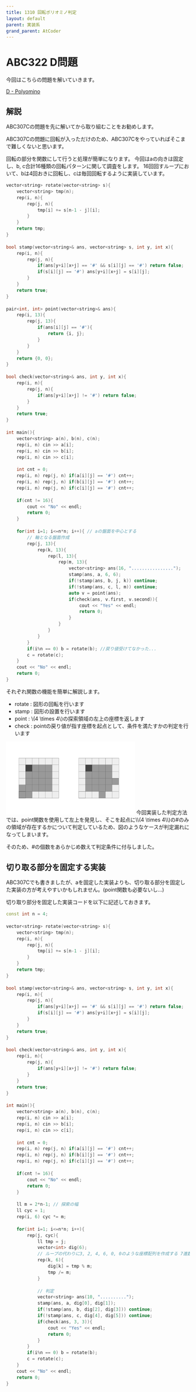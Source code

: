 ```yaml
---
title: 1310 回転ポリオミノ判定
layout: default
parent: 実装系
grand_parent: AtCoder
---
```

<script type="text/javascript" id="MathJax-script" async src="https://cdn.jsdelivr.net/npm/mathjax@3/es5/tex-chtml.js"></script>

# ABC322 D問題
今回はこちらの問題を解いていきます。

<a href="https://atcoder.jp/contests/abc322/tasks/abc322_d" target="_blank">D - Polyomino</a>

## 解説

ABC307Cの問題を先に解いてから取り組むことをお勧めします。

ABC307Cの問題に回転が入っただけのため、ABC307Cをやっていればそこまで難しくないと思います。

回転の部分を関数にして行うと処理が簡単になります。
今回はaの向きは固定し、b, c合計16種類の回転パターンに関して調査をします。
16回回すループにおいて、bは4回おきに回転し、cは毎回回転するように実装しています。

```cpp
vector<string> rotate(vector<string> s){
    vector<string> tmp(n);
    rep(i, n){
        rep(j, n){
            tmp[i] += s[n-1 - j][i];
        }
    }
    return tmp;
}

bool stamp(vector<string>& ans, vector<string> s, int y, int x){
    rep(i, n){
        rep(j, n){
            if(ans[y+i][x+j] == '#' && s[i][j] == '#') return false;
            if(s[i][j] == '#') ans[y+i][x+j] = s[i][j];
        }
    }
    return true;
}

pair<int, int> point(vector<string>& ans){
    rep(i, 13){
        rep(j, 13){
            if(ans[i][j] == '#'){
                return {i, j};
            }
        }
    }
    return {0, 0};
}

bool check(vector<string>& ans, int y, int x){
    rep(i, n){
        rep(j, n){
            if(ans[y+i][x+j] != '#') return false;
        }
    }
    return true;
}

int main(){
    vector<string> a(n), b(n), c(n);
    rep(i, n) cin >> a[i];
    rep(i, n) cin >> b[i];
    rep(i, n) cin >> c[i];

    int cnt = 0;
    rep(i, n) rep(j, n) if(a[i][j] == '#') cnt++;
    rep(i, n) rep(j, n) if(b[i][j] == '#') cnt++;
    rep(i, n) rep(j, n) if(c[i][j] == '#') cnt++;

    if(cnt != 16){
        cout << "No" << endl;
        return 0;
    }

    for(int i=1; i<=n*n; i++){ // aの盤面を中心とする
        // 軸となる盤面作成
        rep(j, 13){
            rep(k, 13){
                rep(l, 13){
                    rep(m, 13){
                        vector<string> ans(16, "................");
                        stamp(ans, a, 6, 6);
                        if(!stamp(ans, b, j, k)) continue;
                        if(!stamp(ans, c, l, m)) continue;
                        auto v = point(ans);
                        if(check(ans, v.first, v.second)){
                            cout << "Yes" << endl;
                            return 0;
                        }
                    }
                }
            }
        }
        if(i%n == 0) b = rotate(b); //戻り値受けてなかった...
        c = rotate(c);
    }
    cout << "No" << endl;
    return 0;
}
```

それぞれ関数の機能を簡単に解説します。
- rotate : 図形の回転を行います
- stamp : 図形の設置を行います
- point : \\(4 \times 4\\)の探索領域の左上の座標を返します
- check : pointの戻り値が指す座標を起点として、条件を満たすかの判定を行います

<img src="src/HC_abc322_d.png" alt="判定をすり抜けるもの" width="70%">
今回実装した判定方法では、point関数を使用して左上を発見し、そこを起点に\\(4 \times 4\\)の#のみの領域が存在するかについて判定しているため、図のようなケースが判定漏れになってしまいます。

そのため、#の個数をあらかじめ数えて判定条件に付与しました。

## 切り取る部分を固定する実装

ABC307Cでも書きましたが、aを固定した実装よりも、切り取る部分を固定した実装の方が考えやすいかもしれません。(point関数も必要ないし...)

切り取り部分を固定した実装コードを以下に記述しておきます。
```cpp
const int n = 4;

vector<string> rotate(vector<string> s){
    vector<string> tmp(n);
    rep(i, n){
        rep(j, n){
            tmp[i] += s[n-1 - j][i];
        }
    }
    return tmp;
}

bool stamp(vector<string>& ans, vector<string> s, int y, int x){
    rep(i, n){
        rep(j, n){
            if(ans[y+i][x+j] == '#' && s[i][j] == '#') return false;
            if(s[i][j] == '#') ans[y+i][x+j] = s[i][j];
        }
    }
    return true;
}

bool check(vector<string>& ans, int y, int x){
    rep(i, n){
        rep(j, n){
            if(ans[y+i][x+j] != '#') return false;
        }
    }
    return true;
}

int main(){
    vector<string> a(n), b(n), c(n);
    rep(i, n) cin >> a[i];
    rep(i, n) cin >> b[i];
    rep(i, n) cin >> c[i];

    int cnt = 0;
    rep(i, n) rep(j, n) if(a[i][j] == '#') cnt++;
    rep(i, n) rep(j, n) if(b[i][j] == '#') cnt++;
    rep(i, n) rep(j, n) if(c[i][j] == '#') cnt++;

    if(cnt != 16){
        cout << "No" << endl;
        return 0;
    }

    ll m = 2*n-1; // 探索の幅
    ll cyc = 1;
    rep(i, 6) cyc *= m;

    for(int i=1; i<=n*n; i++){
        rep(j, cyc){
            ll tmp = j;
            vector<int> dig(6);
            // ループの代わりに3, 2, 4, 6, 0, 0のような座標配列を作成する 7進数で管理
            rep(k, 6){
                dig[k] = tmp % m;
                tmp /= m;
            }
            
            // 判定
            vector<string> ans(10, "..........");
            stamp(ans, a, dig[0], dig[1]);
            if(!stamp(ans, b, dig[2], dig[3])) continue;
            if(!stamp(ans, c, dig[4], dig[5])) continue;
            if(check(ans, 3, 3)){
                cout << "Yes" << endl;
                return 0;
            }
        }
        if(i%n == 0) b = rotate(b);
        c = rotate(c);
    }
    cout << "No" << endl;
    return 0;
}
```